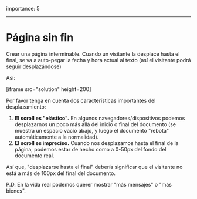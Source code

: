 importance: 5

---

# Página sin fin

Crear una página interminable. Cuando un visitante la desplace hasta el final, se va a auto-pegar la fecha y hora actual al texto (así el visitante podrá seguir desplazándose)

Así:

[iframe src="solution" height=200]

Por favor tenga en cuenta dos características importantes del desplazamiento:

1. **El scroll es "elástico".** En algunos navegadores/dispositivos podemos desplazarnos un poco más allá del inicio o final del documento (se muestra un espacio vacío abajo, y luego el documento "rebota" automáticamente a la normalidad).
2. **El scroll es impreciso.** Cuando nos desplazamos hasta el final de la página, podemos estar de hecho como a 0-50px del fondo del documento real.

Así que, "desplazarse hasta el final" debería significar que el visitante no está a más de 100px del final del documento.

P.D. En la vida real podemos querer mostrar "más mensajes" o "más bienes".
